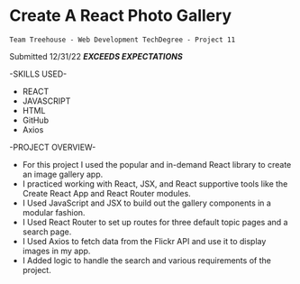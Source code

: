 # Create A React Photo Gallery
    Team Treehouse - Web Development TechDegree - Project 11

Submitted 12/31/22 ***EXCEEDS EXPECTATIONS***

-SKILLS USED-
* REACT
* JAVASCRIPT
* HTML
* GitHub
* Axios

-PROJECT OVERVIEW-
* For this project I used the popular and in-demand React library to create an image gallery app. 
* I practiced working with React, JSX, and React supportive tools like the Create React App and React Router modules.
* I Used JavaScript and JSX to build out the gallery components in a modular fashion.
* I Used React Router to set up routes for three default topic pages and a search page.
* I Used Axios to fetch data from the Flickr API and use it to display images in my app.
* I Added logic to handle the search and various requirements of the project.